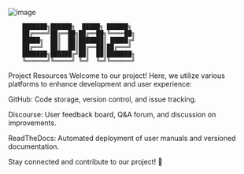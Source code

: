 ![image](https://github.com/user-attachments/assets/1f9931e0-316f-4aff-88d2-0a3966ce15a6)

        ███████╗██████╗  █████╗ ██████╗ 
        ██╔════╝██╔══██╗██╔══██╗╚════██╗
        █████╗  ██║  ██║███████║ █████╔╝
        ██╔══╝  ██║  ██║██╔══██║██╔═══╝ 
        ███████╗██████╔╝██║  ██║███████╗
        ╚══════╝╚═════╝ ╚═╝  ╚═╝╚══════╝
                                

Project Resources
Welcome to our project! Here, we utilize various platforms to enhance development and user experience:

GitHub: Code storage, version control, and issue tracking.

Discourse: User feedback board, Q&A forum, and discussion on improvements.

ReadTheDocs: Automated deployment of user manuals and versioned documentation.

Stay connected and contribute to our project! 🚀





